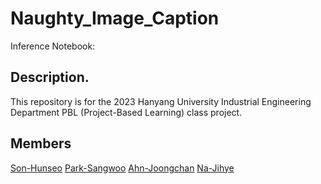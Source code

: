 # Naughty_Image_Caption

Inference Notebook: 


## Description.

This repository is for the 2023 Hanyang University Industrial Engineering Department PBL (Project-Based Learning) class project.



## Members

[Son-Hunseo](https://github.com/Son-Hunseo)
[Park-Sangwoo](https://github.com/8ark-dev)
[Ahn-Joongchan](https://github.com/jcahn99)
[Na-Jihye](https://github.com/jihyena01)